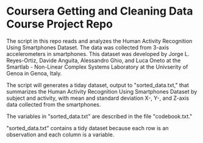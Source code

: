 # Coursera Getting and Cleaning Data Course Project Repo

The script in this repo reads and analyzes the Human Activity Recognition Using Smartphones Dataset. The data was collected from 3-axis accelerometers in smartphones.
This dataset was developed by Jorge L. Reyes-Ortiz, Davide Anguita, Alessandro Ghio, and Luca Oneto at the Smartlab - Non-Linear Complex Systems Laboratory at the Univserity of Genoa in Genoa, Italy.

The script will generates a tiday dataset, output to "sorted_data.txt," that summarizes the Human Activity Recognition Using Smartphones Dataset by subject and activity, with mean and standard deviation X-, Y-, and Z-axis data collected from the smartphones.

The variables in "sorted_data.txt" are described in the file "codebook.txt."

"sorted_data.txt" contains a tidy dataset because each row is an observation and each column is a variable.
